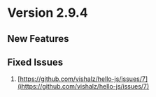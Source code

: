 # Version 2.9.4 


##  New Features



## Fixed Issues
1. [https://github.com/vishalz/hello-js/issues/7](ihttps://github.com/vishalz/hello-js/issues/7)


